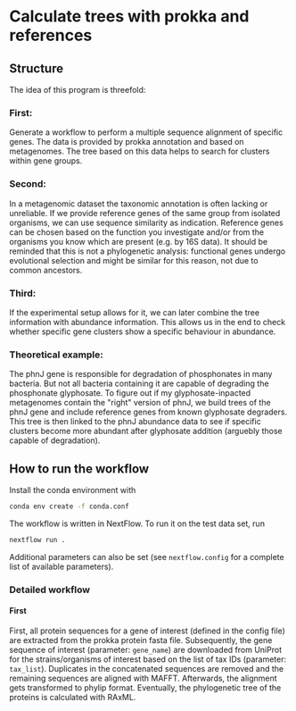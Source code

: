 # Calculate trees with prokka and references

## Structure

The idea of this program is threefold:

### First: 

Generate a workflow to perform a multiple sequence alignment of specific genes. The data is provided by prokka annotation and based on metagenomes. The tree based on this data helps to search for clusters within gene groups.

### Second: 

In a metagenomic dataset the taxonomic annotation is often lacking or unreliable. If we provide reference genes of the same group from isolated organisms, we can use sequence similarity as indication. Reference genes can be chosen based on the function you investigate and/or from the organisms you know which are present (e.g. by 16S data). It should be reminded that this is not a phylogenetic analysis: functional genes undergo evolutional selection and might be similar for this reason, not due to common ancestors.

### Third: 

If the experimental setup allows for it, we can later combine the tree information with abundance information. This allows us in the end to check whether specific gene clusters show a specific behaviour in abundance.

### Theoretical example: 

The phnJ gene is responsible for degradation of phosphonates in many bacteria. But not all bacteria containing it are capable of degrading the phosphonate glyphosate. To figure out if my glyphosate-inpacted metagenomes contain the "right" version of phnJ, we build trees of the phnJ gene and include reference genes from known glyphosate degraders. This tree is then linked to the phnJ abundance data to see if specific clusters become more abundant after glyphosate addition (arguebly those capable of degradation).

## How to run the workflow

Install the conda environment with

```bash
conda env create -f conda.conf
```
The workflow is written in NextFlow. To run it on the test data set, run

```bash
nextflow run .
```

Additional parameters can also be set (see `nextflow.config` for a complete list of available parameters).

### Detailed workflow

#### First

First, all protein sequences for a gene of interest (defined in the config file) are extracted from the prokka protein
fasta file. Subsequently, the gene sequence of interest (parameter: `gene_name`) are downloaded from UniProt for the
strains/organisms of interest based on the list of tax IDs (parameter: `tax_list`). Duplicates in the concatenated
sequences are removed and the remaining sequences are aligned with MAFFT. Afterwards, the alignment gets transformed
to phylip format. Eventually, the phylogenetic tree of the proteins is calculated with RAxML.


